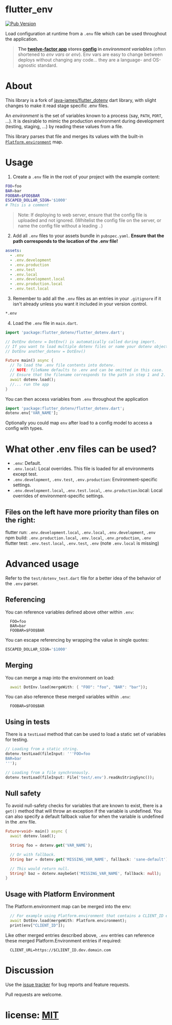 # flutter_env

[![Pub Version][pub-badge]][pub]

[pub]: https://pub.dartlang.org/packages/flutter_env
[pub-badge]: https://img.shields.io/pub/v/flutter_env.svg

Load configuration at runtime from a `.env` file which can be used throughout the application.

> **The [twelve-factor app][12fa] stores [config][cfg] in _environment variables_**
> (often shortened to _env vars_ or _env_). Env vars are easy to change
> between deploys without changing any code... they are a language- and
> OS-agnostic standard.

[12fa]: https://www.12factor.net
[cfg]: https://12factor.net/config

# About

This library is a fork of [java-james/flutter_dotenv](https://github.com/java-james/flutter_dotenv) dart library, with slight changes to make it read stage specific .env files.

An _environment_ is the set of variables known to a process (say, `PATH`, `PORT`, ...).
It is desirable to mimic the production environment during development (testing,
staging, ...) by reading these values from a file.

This library parses that file and merges its values with the built-in
[`Platform.environment`][docs-io] map.

[docs-io]: https://api.dartlang.org/apidocs/channels/stable/dartdoc-viewer/dart:io.Platform#id_environment

# Usage

1. Create a `.env` file in the root of your project with the example content:

```sh
FOO=foo
BAR=bar
FOOBAR=$FOO$BAR
ESCAPED_DOLLAR_SIGN='$1000'
# This is a comment
```

> Note: If deploying to web server, ensure that the config file is uploaded and not ignored. (Whitelist the config file on the server, or name the config file without a leading `.`)

2. Add all `.env` files to your assets bundle in `pubspec.yaml`. **Ensure that the path corresponds to the location of the .env file!**

```yml
assets:
  - .env
  - .env.development
  - .env.production
  - .env.test
  - .env.local
  - .env.development.local
  - .env.production.local
  - .env.test.local
```

3. Remember to add all the `.env` files as an entries in your `.gitignore` if it isn't already unless you want it included in your version control.

```txt
*.env
```

4. Load the `.env` file in `main.dart`. 

```dart
import 'package:flutter_dotenv/flutter_dotenv.dart';

// DotEnv dotenv = DotEnv() is automatically called during import.
// If you want to load multiple dotenv files or name your dotenv object differently, you can do the following and import the singleton into the relavant files:
// DotEnv another_dotenv = DotEnv()

Future main() async {
  // To load the .env file contents into dotenv.
  // NOTE: fileName defaults to .env and can be omitted in this case.
  // Ensure that the filename corresponds to the path in step 1 and 2.
  await dotenv.load();
  //... run the app
}
```

You can then access variables from `.env` throughout the application

```dart
import 'package:flutter_dotenv/flutter_dotenv.dart';
dotenv.env['VAR_NAME'];
```

Optionally you could map `env` after load to a config model to access a config with types.

# What other .env files can be used?

- `.env`: Default.  
- `.env.local`: Local overrides. This file is loaded for all environments except test.
- `.env.development`, `.env.test`, `.env.production`: Environment-specific settings.  
- `.env.development.local`, `.env.test.local`, `.env.production`.local: Local overrides of environment-specific settings.

## Files on the left have more priority than files on the right:

flutter run: `.env.development.local`, `.env.local`, `.env.development`, `.env`  
npm build: `.env.production.local`, `.env.local`, `.env.production`, `.env`  
flutter test: `.env.test.local`, `.env.test`, `.env` (note `.env.local` is missing)

# Advanced usage

Refer to the `test/dotenv_test.dart` file for a better idea of the behavior of the `.env` parser.

## Referencing

You can reference variables defined above other within `.env`:

```
  FOO=foo
  BAR=bar
  FOOBAR=$FOO$BAR
```

You can escape referencing by wrapping the value in single quotes:

```dart
ESCAPED_DOLLAR_SIGN='$1000'
```

## Merging

You can merge a map into the environment on load:

```dart
  await DotEnv.load(mergeWith: { "FOO": "foo", "BAR": "bar"});
```

You can also reference these merged variables within `.env`:

```
  FOOBAR=$FOO$BAR
```

## Using in tests

There is a `testLoad` method that can be used to load a static set of variables for testing.

```dart
// Loading from a static string.
dotenv.testLoad(fileInput: '''FOO=foo
BAR=bar
''');

// Loading from a file synchronously.
dotenv.testLoad(fileInput: File('test/.env').readAsStringSync());
```

## Null safety

To avoid null-safety checks for variables that are known to exist, there is a `get()` method that
will throw an exception if the variable is undefined. You can also specify a default fallback 
value for when the variable is undefined in the .env file.

```dart
Future<void> main() async {
  await dotenv.load();

  String foo = dotenv.get('VAR_NAME');

  // Or with fallback.
  String bar = dotenv.get('MISSING_VAR_NAME', fallback: 'sane-default');

  // This would return null.
  String? baz = dotenv.maybeGet('MISSING_VAR_NAME', fallback: null);
}
```


## Usage with Platform Environment

The Platform.environment map can be merged into the env:

```dart
  // For example using Platform.environment that contains a CLIENT_ID entry
  await DotEnv.load(mergeWith: Platform.environment);
  print(env["CLIENT_ID"]);
```

Like other merged entries described above, `.env` entries can reference these merged Platform.Environment entries if required:

```
  CLIENT_URL=https://$CLIENT_ID.dev.domain.com
```

# Discussion

Use the [issue tracker][tracker] for bug reports and feature requests.

Pull requests are welcome.

[tracker]: https://github.com/rajkovukovic/flutter_env/issues

# license: [MIT](LICENSE)
